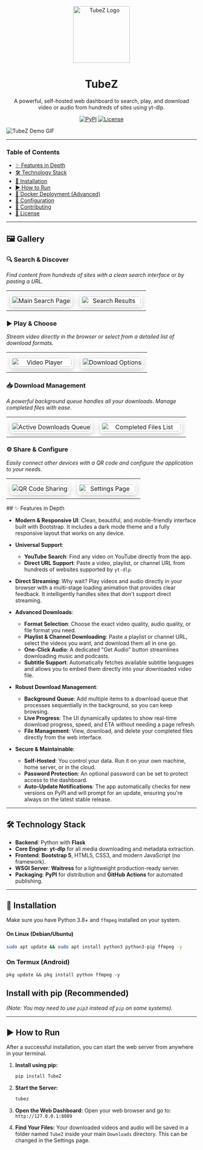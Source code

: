 
<div align="center">
  <img src="https://raw.githubusercontent.com/juniorsir/TubeZ/main/.github/assets/logo.png" alt="TubeZ Logo" width="150"/>
  <h1>TubeZ</h1>
  <p>
    A powerful, self-hosted web dashboard to search, play, and download video or audio from hundreds of sites using yt-dlp.
  </p>
  <p>
    <a href="https://pypi.org/project/TubeZ/"><img alt="PyPI" src="https://img.shields.io/pypi/v/TubeZ?color=blue&label=pypi%20package"></a>
    <a href="https://github.com/juniorsir/TubeZ/blob/main/LICENSE"><img alt="License" src="https://img.shields.io/github/license/juniorsir/TubeZ?cache_bust=1"></a>
  </p>
</div>

![TubeZ Demo GIF](https://raw.githubusercontent.com/juniorsir/TubeZ/main/.github/assets/demo.gif)

---

### **Table of Contents**

- [✨ Features in Depth](#-features-in-depth)
- [🛠️ Technology Stack](#️-technology-stack)
- [🚀 Installation](#-installation)
- [▶️ How to Run](#️-how-to-run)
- [🐳 Docker Deployment (Advanced)](#-docker-deployment-advanced)
- [🔧 Configuration](#-configuration)
- [🤝 Contributing](#-contributing)
- [📄 License](#-license)

---

## 🖼️ Gallery

### 🔍 Search & Discover
*Find content from hundreds of sites with a clean search interface or by pasting a URL.*
<table align="center" border="0" cellpadding="0" cellspacing="0" width="100%">
  <tr align="center">
    <td width="50%" style="padding:10px;">
      <div style="padding: 4px; background-image: url(https://i.imgur.com/6OKvA6N.gif); background-size: cover; border-radius: 8px; box-shadow: 0 4px 15px rgba(0,0,0,0.2);">
        <img src="https://github.com/juniorsir/TubeZ/blob/main/.github/assets/img1.png?raw=true" alt="Main Search Page" style="border-radius: 5px; display: block; width: 100%;">
      </div>
    </td>
    <td width="50%" style="padding:10px;">
      <div style="padding: 4px; background-image: url(https://i.imgur.com/6OKvA6N.gif); background-size: cover; border-radius: 8px; box-shadow: 0 4px 15px rgba(0,0,0,0.2);">
        <img src="https://github.com/juniorsir/TubeZ/blob/main/.github/assets/img2.png?raw=true" alt="Search Results" style="border-radius: 5px; display: block; width: 100%;">
      </div>
    </td>
  </tr>
</table>

### ▶️ Play & Choose
*Stream video directly in the browser or select from a detailed list of download formats.*
<table align="center" border="0" cellpadding="0" cellspacing="0" width="100%">
  <tr align="center">
    <td width="50%" style="padding:10px;">
      <div style="padding: 4px; background-image: url(https://i.imgur.com/6OKvA6N.gif); background-size: cover; border-radius: 8px; box-shadow: 0 4px 15px rgba(0,0,0,0.2);">
        <img src="https://github.com/juniorsir/TubeZ/blob/main/.github/assets/img1.png?raw=true" alt="Video Player" style="border-radius: 5px; display: block; width: 100%;">
      </div>
    </td>
    <td width="50%" style="padding:10px;">
      <div style="padding: 4px; background-image: url(https://i.imgur.com/6OKvA6N.gif); background-size: cover; border-radius: 8px; box-shadow: 0 4px 15px rgba(0,0,0,0.2);">
        <img src="https://github.com/juniorsir/TubeZ/blob/main/.github/assets/img4.png?raw=true" alt="Download Options" style="border-radius: 5px; display: block; width: 100%;">
      </div>
    </td>
  </tr>
</table>

### 📥 Download Management
*A powerful background queue handles all your downloads. Manage completed files with ease.*
<table align="center" border="0" cellpadding="0" cellspacing="0" width="100%">
  <tr align="center">
    <td width="50%" style="padding:10px;">
      <div style="padding: 4px; background-image: url(https://i.imgur.com/6OKvA6N.gif); background-size: cover; border-radius: 8px; box-shadow: 0 4px 15px rgba(0,0,0,0.2);">
        <img src="https://github.com/juniorsir/TubeZ/blob/main/.github/assets/img3.png?raw=true" alt="Active Downloads Queue" style="border-radius: 5px; display: block; width: 100%;">
      </div>
    </td>
    <td width="50%" style="padding:10px;">
      <div style="padding: 4px; background-image: url(https://i.imgur.com/6OKvA6N.gif); background-size: cover; border-radius: 8px; box-shadow: 0 4px 15px rgba(0,0,0,0.2);">
        <img src="https://github.com/juniorsir/TubeZ/blob/main/.github/assets/img9.png?raw=true" alt="Completed Files List" style="border-radius: 5px; display: block; width: 100%;">
      </div>
    </td>
  </tr>
</table>

### ⚙️ Share & Configure
*Easily connect other devices with a QR code and configure the application to your needs.*
<table align="center" border="0" cellpadding="0" cellspacing="0" width="100%">
  <tr align="center">
    <td width="50%" style="padding:10px;">
      <div style="padding: 4px; background-image: url(https://i.imgur.com/6OKvA6N.gif); background-size: cover; border-radius: 8px; box-shadow: 0 4px 15px rgba(0,0,0,0.2);">
        <img src="https://github.com/juniorsir/TubeZ/blob/main/.github/assets/img10.png?raw=true" alt="QR Code Sharing" style="border-radius: 5px; display: block; width: 100%;">
      </div>
    </td>
    <td width="50%" style="padding:10px;">
      <div style="padding: 4px; background-image: url(https://i.imgur.com/6OKvA6N.gif); background-size: cover; border-radius: 8px; box-shadow: 0 4px 15px rgba(0,0,0,0.2);">
        <img src="https://github.com/juniorsir/TubeZ/blob/main/.github/assets/img11.png?raw=true" alt="Settings Page" style="border-radius: 5px; display: block; width: 100%;">
      </div>
    </td>
  </tr>
</table>
## ✨ Features in Depth

-   **Modern & Responsive UI**: Clean, beautiful, and mobile-friendly interface built with Bootstrap. It includes a dark mode theme and a fully responsive layout that works on any device.

-   **Universal Support**:
    -   **YouTube Search**: Find any video on YouTube directly from the app.
    -   **Direct URL Support**: Paste a video, playlist, or channel URL from hundreds of websites supported by `yt-dlp`.

-   **Direct Streaming**: Why wait? Play videos and audio directly in your browser with a multi-stage loading animation that provides clear feedback. It intelligently handles sites that don't support direct streaming.

-   **Advanced Downloads**:
    -   **Format Selection**: Choose the exact video quality, audio quality, or file format you need.
    -   **Playlist & Channel Downloading**: Paste a playlist or channel URL, select the videos you want, and download them all in one go.
    -   **One-Click Audio**: A dedicated "Get Audio" button streamlines downloading music and podcasts.
    -   **Subtitle Support**: Automatically fetches available subtitle languages and allows you to embed them directly into your downloaded video file.

-   **Robust Download Management**:
    -   **Background Queue**: Add multiple items to a download queue that processes sequentially in the background, so you can keep browsing.
    -   **Live Progress**: The UI dynamically updates to show real-time download progress, speed, and ETA without needing a page refresh.
    -   **File Management**: View, download, and delete your completed files directly from the web interface.

-   **Secure & Maintainable**:
    -   **Self-Hosted**: You control your data. Run it on your own machine, home server, or in the cloud.
    -   **Password Protection**: An optional password can be set to protect access to the dashboard.
    -   **Auto-Update Notifications**: The app automatically checks for new versions on PyPI and will prompt for an update, ensuring you're always on the latest stable release.

---

## 🛠️ Technology Stack

-   **Backend**: Python with **Flask**
-   **Core Engine**: **yt-dlp** for all media downloading and metadata extraction.
-   **Frontend**: **Bootstrap 5**, HTML5, CSS3, and modern JavaScript (no framework).
-   **WSGI Server**: **Waitress** for a lightweight production-ready server.
-   **Packaging**: **PyPI** for distribution and **GitHub Actions** for automated publishing.

---

## 🚀 Installation

Make sure you have Python 3.8+ and `ffmpeg` installed on your system.

#### On Linux (Debian/Ubuntu)
```bash
sudo apt update && sudo apt install python3 python3-pip ffmpeg -y
```
### On Termux (Android)
```baah
pkg update && pkg install python ffmpeg -y
```
## Install with pip (Recommended)
*(Note: You may need to use `pip3` instead of `pip` on some systems).*

---

## ▶️ How to Run

After a successful installation, you can start the web server from anywhere in your terminal.
1.  **Install using pip:**
    ```bash
    pip install TubeZ
    ```
2.  **Start the Server:**
    ```bash
    tubez
    ```

3.  **Open the Web Dashboard:**
    Open your web browser and go to: `http://127.0.0.1:8089`

4.  **Find Your Files:**
    Your downloaded videos and audio will be saved in a folder named `TubeZ` inside your main `Downloads` directory. This can be changed in the Settings page.


